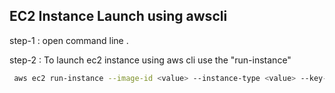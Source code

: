 ## EC2 Instance Launch using awscli

step-1 : open command line .

step-2 : To launch ec2 instance using aws cli use the "run-instance"
```bash
 aws ec2 run-instance --image-id <value> --instance-type <value> --key-name <value>
 ```

